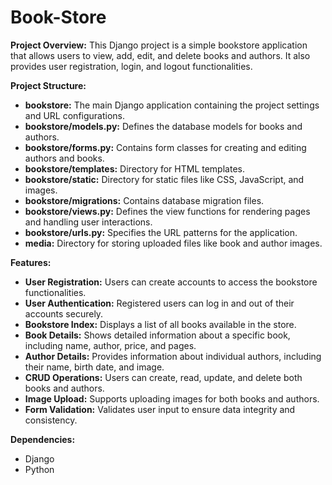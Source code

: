 # Book-Store

**Project Overview:**
This Django project is a simple bookstore application that allows users to view, add, edit, and delete books and authors. It also provides user registration, login, and logout functionalities.

**Project Structure:**
- **bookstore:** The main Django application containing the project settings and URL configurations.
- **bookstore/models.py:** Defines the database models for books and authors.
- **bookstore/forms.py:** Contains form classes for creating and editing authors and books.
- **bookstore/templates:** Directory for HTML templates.
- **bookstore/static:** Directory for static files like CSS, JavaScript, and images.
- **bookstore/migrations:** Contains database migration files.
- **bookstore/views.py:** Defines the view functions for rendering pages and handling user interactions.
- **bookstore/urls.py:** Specifies the URL patterns for the application.
- **media:** Directory for storing uploaded files like book and author images.

**Features:**
- **User Registration:** Users can create accounts to access the bookstore functionalities.
- **User Authentication:** Registered users can log in and out of their accounts securely.
- **Bookstore Index:** Displays a list of all books available in the store.
- **Book Details:** Shows detailed information about a specific book, including name, author, price, and pages.
- **Author Details:** Provides information about individual authors, including their name, birth date, and image.
- **CRUD Operations:** Users can create, read, update, and delete both books and authors.
- **Image Upload:** Supports uploading images for both books and authors.
- **Form Validation:** Validates user input to ensure data integrity and consistency.

**Dependencies:**
- Django
- Python


